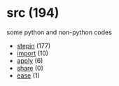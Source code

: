 # src (194)
some python and non-python codes

+ [stepin](stepin/README.md) (177)
+ [import](import/README.md) (10)
+ [apply](apply/README.md) (6)
+ [share](share/README.md) (0)
+ [ease](ease/README.md) (1)
